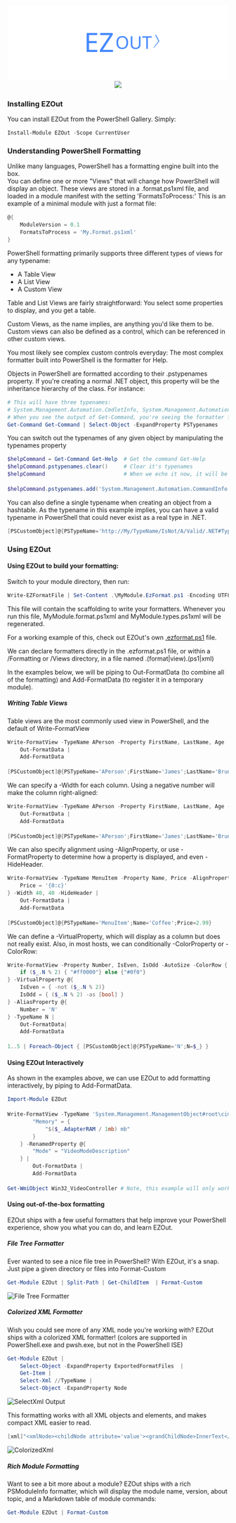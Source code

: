 <div align='center'>
<img src='Assets/EZOut.svg' />
<a href='https://www.powershellgallery.com/packages/EZOut/'>
<img src='https://img.shields.io/powershellgallery/dt/EZOut' />
</a>
</div>

### Installing EZOut

You can install EZOut from the PowerShell Gallery.  Simply:
~~~PowerShell
Install-Module EZOut -Scope CurrentUser
~~~

### Understanding PowerShell Formatting

Unlike many languages, PowerShell has a formatting engine built into the box.  
You can define one or more "Views" that will change how PowerShell will display an object.
These views are stored in a .format.ps1xml file, and loaded in a module manifest with the setting 'FormatsToProcess:'
This is an example of a minimal module with just a format file:

~~~PowerShell
@{
    ModuleVersion = 0.1
    FormatsToProcess = 'My.Format.ps1xml'
}
~~~

PowerShell formatting primarily supports three different types of views for any typename:
* A Table View
* A List View 
* A Custom View


Table and List Views are fairly straightforward:  You select some properties to display, and you get a table.

Custom Views, as the name implies, are anything you'd like them to be.  Custom views can also be defined as a control, which can be referenced in other custom views.

You most likely see complex custom controls everyday:  The most complex formatter built into PowerShell is the formatter for Help.

Objects in PowerShell are formatted according to their .pstypenames property.  If you're creating a normal .NET object, this property will be the inheritance hierarchy of the class.  For instance:

~~~PowerShell
# This will have three typenames:
# System.Management.Automation.CmdletInfo, System.Management.Automation.CommandInfo, and System.Object
# When you see the output of Get-Command, you're seeing the formatter for System.Management.CommandInfo
Get-Command Get-Command | Select-Object -ExpandProperty PSTypenames
~~~
You can switch out the typenames of any given object by manipulating the typenames property

~~~PowerShell
$helpCommand = Get-Command Get-Help  # Get the command Get-Help
$helpCommand.pstypenames.clear()     # Clear it's typenames
$helpCommand                         # When we echo it now, it will be unformatted.

$helpCommand.pstypenames.add('System.Management.Automation.CommandInfo') # This adds the formatting back
~~~

You can also define a single typename when creating an object from a hashtable.
As the typename in this example implies, you can have a valid typename in PowerShell that could never exist as a real type in .NET.

~~~PowerShell
[PSCustomObject]@{PSTypeName='http://My/TypeName/IsNot/A/Valid/.NET#Typename';N=1}
~~~

### Using EZOut


#### Using EZOut to build your formatting:

Switch to your module directory, then run:

~~~PowerShell
Write-EZFormatFile | Set-Content .\MyModule.EzFormat.ps1 -Encoding UTF8 # Replace MyModule with the name of your module
~~~

This file will contain the scaffolding to write your formatters.  Whenever you run this file, MyModule.format.ps1xml and MyModule.types.ps1xml will be regenerated.

For a working example of this, check out EZOut's own [.ezformat.ps1](/EZOut.ezformat.ps1) file.

We can declare formatters directly in the .ezformat.ps1 file, or within a /Formatting or /Views directory, in a file named .(format|view).(ps1|xml)

In the examples below, we will be piping to Out-FormatData (to combine all of the formatting) and Add-FormatData (to register it in a temporary module). 

##### Writing Table Views

Table views are the most commonly used view in PowerShell, and the default of Write-FormatView

~~~PowerShell
Write-FormatView -TypeName APerson -Property FirstName, LastName, Age |
    Out-FormatData |
    Add-FormatData
        
[PSCustomObject]@{PSTypeName='APerson';FirstName='James';LastName='Brundage';Age=41}
~~~
    
We can specify a -Width for each column.  Using a negative number will make the column right-aligned:

~~~PowerShell
Write-FormatView -TypeName APerson -Property FirstName, LastName, Age -Width -20, 30, 5 |
    Out-FormatData |
    Add-FormatData
        
[PSCustomObject]@{PSTypeName='APerson';FirstName='James';LastName='Brundage';Age=41}
~~~

We can also specify alignment using -AlignProperty, or use -FormatProperty to determine how a property is displayed, and even -HideHeader.

~~~PowerShell
Write-FormatView -TypeName MenuItem -Property Name, Price -AlignProperty @{Name='Center';Price='Center'} -FormatProperty @{
    Price = '{0:c}'
} -Width 40, 40 -HideHeader |
    Out-FormatData |
    Add-FormatData

[PSCustomObject]@{PSTypeName='MenuItem';Name='Coffee';Price=2.99}    
~~~

We can define a -VirtualProperty, which will display as a column but does not really exist.
Also, in most hosts, we can conditionally -ColorProperty or -ColorRow:
~~~PowerShell
Write-FormatView -Property Number, IsEven, IsOdd -AutoSize -ColorRow {
    if ($_.N % 2) { "#ff0000"} else {"#0f0"}
} -VirtualProperty @{
    IsEven = { -not ($_.N % 2)}
    IsOdd = { ($_.N % 2) -as [bool] }
} -AliasProperty @{
    Number = 'N'
} -TypeName N |
    Out-FormatData|
    Add-FormatData
        
1..5 | Foreach-Object { [PSCustomObject]@{PSTypeName='N';N=$_} }           
~~~
#### Using EZOut Interactively

As shown in the examples above, we can use EZOut to add formatting interactively, by piping to Add-FormatData.

~~~PowerShell
Import-Module EZOut

Write-FormatView -TypeName 'System.Management.ManagementObject#root\cimv2\Win32_VideoController' -Property Name, Memory, Mode -Width 30,15,40 -VirtualProperty @{ 
        "Memory" = {
            "$($_.AdapterRAM / 1mb) mb"
        }
    } -RenamedProperty @{
        "Mode" = "VideoModeDescription"
    } | 
        Out-FormatData |
        Add-FormatData
    
Get-WmiObject Win32_VideoController # Note, this example will only work on Windows, and not in PowerShell core
~~~

#### Using out-of-the-box formatting

EZOut ships with a few useful formatters that help improve your PowerShell experience, show you what you can do, and learn EZOut.

##### File Tree Formatter

Ever wanted to see a nice file tree in PowerShell?  With EZOut, it's a snap.  Just pipe a given directory or files into Format-Custom

~~~PowerShell
Get-Module EZOut | Split-Path | Get-ChildItem  | Format-Custom
~~~
![File Tree Formatter](Assets/FileTreeFormatter.gif)
##### Colorized XML Formatter

Wish you could see more of any XML node you're working with?  EZOut ships with a colorized XML formatter! (colors are supported in PowerShell.exe and pwsh.exe, but not in the PowerShell ISE)
~~~PowerShell
Get-Module EZOut |
    Select-Object -ExpandProperty ExportedFormatFiles  |
    Get-Item |
    Select-Xml //TypeName |
    Select-Object -ExpandProperty Node
~~~
![SelectXml Output](Assets/ColorizedXml2.gif)

This formatting works with all XML objects and elements, and makes compact XML easier to read.
~~~PowerShell
[xml]"<xmlNode><childNode attribute='value'><grandChildNode>InnerText</grandChildNode></childNode></xmlNode>"
~~~
![ColorizedXml](Assets/ColorizedXml_1.gif)
##### Rich Module Formatting

Want to see a bit more about a module?
EZOut ships with a rich PSModuleInfo formatter, which will display the module name, version, about topic, and a Markdown table of module commands:
~~~PowerShell
Get-Module EZOut | Format-Custom
~~~
